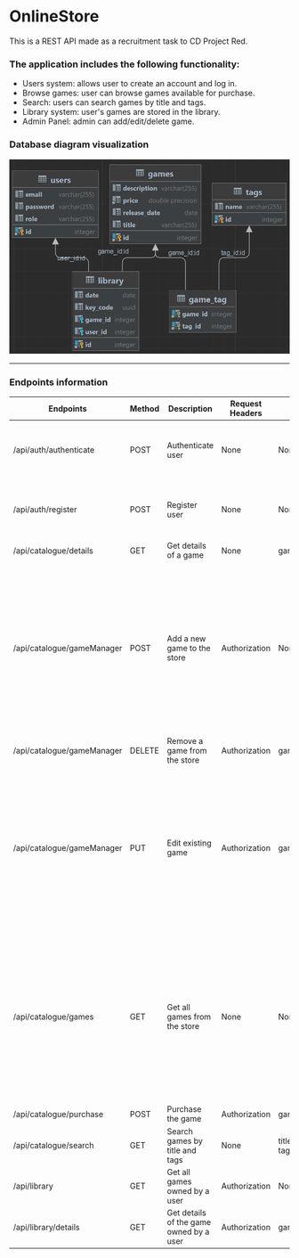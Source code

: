 # OnlineStore
This is a REST API made as a recruitment task to CD Project Red.

### The application includes the following functionality:
- Users system: allows user to create an account and log in.
- Browse games: user can browse games available for purchase.
- Search: users can search games by title and tags.
- Library system: user's games are stored in the library. 
- Admin Panel: admin can add/edit/delete game.

### Database diagram visualization
![Image of database diagram visualization](docs/database.png)

----------------------------

### Endpoints information

| Endpoints                  | Method | Description                             | Request Headers | Request Parameters                     | Request Body                                                                                                                                                                                | Response Body                                            |
|----------------------------|--------|-----------------------------------------|-----------------|----------------------------------------|---------------------------------------------------------------------------------------------------------------------------------------------------------------------------------------------|----------------------------------------------------------|
| /api/auth/authenticate     | POST   | Authenticate user                       | None            | None                                   | {<br/>"email": "string", <br/>"password": "string"<br/>}                                                                                                                                    | {<br/>"status": "string",<br/> "message": "string"<br/>} |
| /api/auth/register         | POST   | Register user                           | None            | None                                   | {<br/>"email": "string", <br/>"password": "string"<br/>}                                                                                                                                    | {<br/>"status": "string",<br/> "message": "string"<br/>} |
| /api/catalogue/details     | GET    | Get details of a game                   | None            | gameId: Integer                        | None                                                                                                                                                                                        | list: Game                                               |
| /api/catalogue/gameManager | POST   | Add a new game to the store             | Authorization   | None                                   | {<br/>"id": 0,<br/>"title": "string",<br/>"description": "string",<br/>"releaseDate": "2023-04-20",<br/>"price": 0,<br/>"tags": [<br/>{<br/>"id": 0,<br/>"name": "string"<br/>}<br/>]<br/>} | message: string                                          |
| /api/catalogue/gameManager | DELETE | Remove a game from the store            | Authorization   | gameId: Integer                        | None                                                                                                                                                                                        | message: string                                          |
| /api/catalogue/gameManager | PUT    | Edit existing game                      | Authorization   | gameId: Integer                        | {<br/>"title": "string",<br/>"description": "string",<br/>"releaseDate": "2023-04-20",<br/>"price": 0,<br/>"tags": [<br/>{<br/>"id": 0,<br/>"name": "string"<br/>}<br/>]<br/>}              | message: string                                          |
| /api/catalogue/games       | GET    | Get all games from the store            | None            | None                                   | {<br/>"id": 0,<br/>"title": "string",<br/>"description": "string",<br/>"releaseDate": "2023-04-20",<br/>"price": 0,<br/>"tags": [<br/>{<br/>"id": 0,<br/>"name": "string"<br/>}<br/>]<br/>} | list: Game                                               |
| /api/catalogue/purchase    | POST   | Purchase the game                       | Authorization   | gameId: Integer                        | None                                                                                                                                                                                        | message: string                                          |
| /api/catalogue/search      | GET    | Search games by title and tags          | None            | title: string,<br/>tags:array[integer] | None                                                                                                                                                                                        | list: Game                                               |
| /api/library               | GET    | Get all games owned by a user           | Authorization   | None                                   | None                                                                                                                                                                                        | list: Game                                               |
| /api/library/details       | GET    | Get details of the game owned by a user | Authorization   | gameId: Integer                        | None                                                                                                                                                                                        | list: Game                                               |
